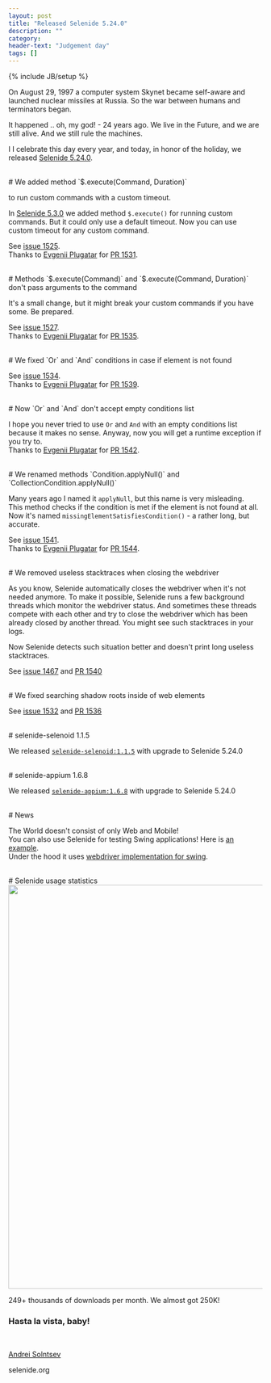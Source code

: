 ```yaml
---
layout: post
title: "Released Selenide 5.24.0"
description: ""
category:
header-text: "Judgement day"
tags: []
---
```

{% include JB/setup %}

On August 29, 1997 a computer system Skynet became self-aware and launched nuclear missiles at Russia.
So the war between humans and terminators began.

It happened .. oh, my god! - 24 years ago. We live in the Future, and we are still alive. And we still rule the machines.

I
I celebrate this day every year, and today, in honor of the holiday, we released [Selenide 5.24.0](https://github.com/selenide/selenide/milestone/130?closed=1).


<br>
# We added method `$.execute(Command, Duration)`

to run custom commands with a custom timeout. 

In [Selenide 5.3.0](https://ru.selenide.org/2019/09/02/selenide-5.3.0/) we added method `$.execute()` for running custom commands. 
But it could only use a default timeout. Now you can use custom timeout for any custom command.  

See [issue 1525](https://github.com/selenide/selenide/issues/1525).  
Thanks to [Evgenii Plugatar](https://github.com/evpl) for [PR 1531](https://github.com/selenide/selenide/pull/1531).


<br>
# Methods `$.execute(Command)` and `$.execute(Command, Duration)` don't pass arguments to the command

It's a small change, but it might break your custom commands if you have some. Be prepared.  

See [issue 1527](https://github.com/selenide/selenide/issues/1527).  
Thanks to [Evgenii Plugatar](https://github.com/evpl) for [PR 1535](https://github.com/selenide/selenide/pull/1535).


<br>
# We fixed `Or` and `And` conditions in case if element is not found

See [issue 1534](https://github.com/selenide/selenide/issues/1534).  
Thanks to [Evgenii Plugatar](https://github.com/evpl) for [PR 1539](https://github.com/selenide/selenide/pull/1539).


<br>
# Now `Or` and `And` don't accept empty conditions list

I hope you never tried to use `Or` and `And` with an empty conditions list because it makes no sense. Anyway, now you will get a runtime exception if you try to.   
Thanks to [Evgenii Plugatar](https://github.com/evpl) for [PR 1542](https://github.com/selenide/selenide/pull/1542).


<br>
# We renamed methods `Condition.applyNull()` and `CollectionCondition.applyNull()`

Many years ago I named it `applyNull`, but this name is very misleading.  
This method checks if the condition is met if the element is not found at all. Now it's named `missingElementSatisfiesCondition()` - a rather long, but accurate.  

See [issue 1541](https://github.com/selenide/selenide/issues/1541).  
Thanks to [Evgenii Plugatar](https://github.com/evpl) for [PR 1544](https://github.com/selenide/selenide/pull/1544).


<br>
# We removed useless stacktraces when closing the webdriver

As you know, Selenide automatically closes the webdriver when it's not needed anymore.
To make it possible, Selenide runs a few background threads which monitor the webdriver status. And sometimes these 
threads compete with each other and try to close the webdriver which has been already closed by another thread. 
You might see such stacktraces in your logs.

Now Selenide detects such situation better and doesn't print long useless stacktraces.

See [issue 1467](https://github.com/selenide/selenide/issues/1467) and
[PR 1540](https://github.com/selenide/selenide/pull/1540)



<br>
# We fixed searching shadow roots inside of web elements

See [issue 1532](https://github.com/selenide/selenide/issues/1532) and
[PR 1536](https://github.com/selenide/selenide/pull/1536)


<br>
# selenide-selenoid 1.1.5

We released [`selenide-selenoid:1.1.5`](https://github.com/selenide/selenide-selenoid/releases/tag/v1.1.5) with upgrade to Selenide 5.24.0


<br>
# selenide-appium 1.6.8

We released [`selenide-appium:1.6.8`](https://github.com/selenide/selenide-appium/releases/tag/v1.6.8) with upgrade to Selenide 5.24.0


<br>
# News

The World doesn't consist of only Web and Mobile!  
You can also use Selenide for testing Swing applications! Here is [an example](https://github.com/framebassman/fest-selenide).  
Under the hood it uses [webdriver implementation for swing](https://github.com/jalian-systems/marathonv5). 


<br>
# Selenide usage statistics
<center>
  <img src="{{ BASE_PATH }}/images/2021/08/selenide.downloads.png" width="800"/>
</center>

249+ thousands of downloads per month. We almost got 250K! 

### Hasta la vista, baby!

<br>

[Andrei Solntsev](http://asolntsev.github.io/)

selenide.org